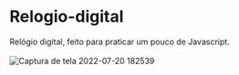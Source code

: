 # Relogio-digital
Relógio digital, feito para praticar um pouco de Javascript.
<br>
<br>
![Captura de tela 2022-07-20 182539](https://user-images.githubusercontent.com/85175643/180085124-46e68ab1-141e-437d-addb-0c8a776eb418.png)
